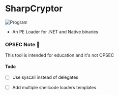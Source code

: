 # SharpCryptor
![Program](https://i.imgur.com/YRiZ1ci.png)
- An PE Loader for .NET and Native binaries
### OPSEC Note 🚩
This tool is intended for education and it's not OPSEC
#### Todo 
- [ ] Use syscall instead of delegates 
- [ ] Add multiple shellcode loaders templates

